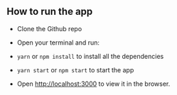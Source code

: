 ## How to run the app

- Clone the Github repo

- Open your terminal and run:

- `yarn` or `npm install` to install all the dependencies

- `yarn start` or `npm start` to start the app

- Open [http://localhost:3000](http://localhost:3000) to view it in the browser.

